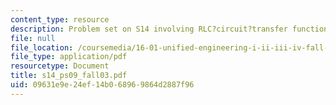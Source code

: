 ```yaml
---
content_type: resource
description: Problem set on S14 involving RLC?circuit?transfer function.
file: null
file_location: /coursemedia/16-01-unified-engineering-i-ii-iii-iv-fall-2005-spring-2006/09631e9e24ef14b068969864d2887f96_s14_ps09_fall03.pdf
file_type: application/pdf
resourcetype: Document
title: s14_ps09_fall03.pdf
uid: 09631e9e-24ef-14b0-6896-9864d2887f96
---
```

